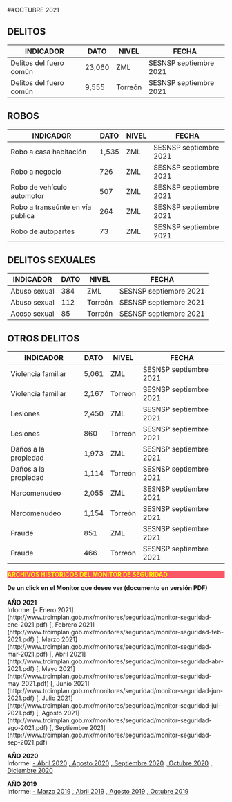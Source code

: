
##OCTUBRE 2021

## DELITOS
| INDICADOR                         | DATO      | NIVEL     | FECHA                         |
|---------------------------------------|---------------|---------------|-------------------------------|
| Delitos del fuero común       |23,060     | ZML       | SESNSP septiembre 2021    |
| Delitos del fuero común       |9,555      | Torreón   | SESNSP septiembre 2021    |

## ROBOS
| INDICADOR                         | DATO      | NIVEL     | FECHA                         |
|---------------------------------------|---------------|---------------|-------------------------------|
| Robo a casa habitación            |1,535      | ZML       | SESNSP septiembre 2021    |
| Robo a negocio            |726        | ZML       | SESNSP septiembre 2021    |
| Robo de vehículo automotor        |507        | ZML       | SESNSP septiembre 2021    |
| Robo a transeúnte en vía publica  |264        | ZML       | SESNSP septiembre 2021    |
| Robo de autopartes            |73     | ZML       | SESNSP septiembre 2021    |

## DELITOS SEXUALES
| INDICADOR                         | DATO      | NIVEL     | FECHA                         |
|---------------------------------------|---------------|---------------|-------------------------------|
| Abuso sexual                  |384        | ZML       |  SESNSP septiembre 2021   |
| Abuso sexual                  |112        | Torreón   |  SESNSP septiembre 2021   |
| Acoso sexual                  |85         | Torreón   |  SESNSP septiembre 2021   |

## OTROS DELITOS
| INDICADOR                         | DATO      | NIVEL     | FECHA                         |
|---------------------------------------|---------------|---------------|-------------------------------|
| Violencia familiar            |5,061      | ZML       |  SESNSP septiembre 2021   |
| Violencia familiar            |2,167      | Torreón   |  SESNSP septiembre 2021   |
| Lesiones                      |2,450      | ZML       |  SESNSP septiembre 2021   |
| Lesiones                      |860        | Torreón   |  SESNSP septiembre 2021   |
| Daños a la propiedad          |1,973      | ZML       |  SESNSP septiembre 2021   |
| Daños a la propiedad          |1,114      | Torreón   |  SESNSP septiembre 2021   |
| Narcomenudeo                  |2,055      | ZML       |  SESNSP septiembre 2021   |
| Narcomenudeo                  |1,154      | Torreón   |  SESNSP septiembre 2021   |
| Fraude                        |851        | ZML       |  SESNSP septiembre 2021   |
| Fraude                        |466        | Torreón   |  SESNSP septiembre 2021   |


<p style="background-color:#f95666;color:yellow;"><strong>ARCHIVOS HISTÓRICOS DEL MONITOR DE SEGURIDAD</strong></p>
<b> De un click en el Monitor que desee ver (documento en versión PDF)</b>
</br></br>
<b> AÑO 2021 </b>
</br>
Informe:
[- Enero 2021](http://www.trcimplan.gob.mx/monitores/seguridad/monitor-seguridad-ene-2021.pdf)
[, Febrero 2021](http://www.trcimplan.gob.mx/monitores/seguridad/monitor-seguridad-feb-2021.pdf)
[, Marzo 2021](http://www.trcimplan.gob.mx/monitores/seguridad/monitor-seguridad-mar-2021.pdf)
[, Abril 2021](http://www.trcimplan.gob.mx/monitores/seguridad/monitor-seguridad-abr-2021.pdf)
[, Mayo 2021](http://www.trcimplan.gob.mx/monitores/seguridad/monitor-seguridad-may-2021.pdf)
[, Junio 2021](http://www.trcimplan.gob.mx/monitores/seguridad/monitor-seguridad-jun-2021.pdf)
[, Julio 2021](http://www.trcimplan.gob.mx/monitores/seguridad/monitor-seguridad-jul-2021.pdf)
[, Agosto 2021](http://www.trcimplan.gob.mx/monitores/seguridad/monitor-seguridad-ago-2021.pdf)
[, Septiembre 2021](http://www.trcimplan.gob.mx/monitores/seguridad/monitor-seguridad-sep-2021.pdf)
</br>

<b> AÑO 2020 </b>
</br>
Informe:
[- Abril 2020](http://www.trcimplan.gob.mx/monitores/seguridad/Monitor-Seguridad-abril-2020.pdf)
[, Agosto 2020](http://www.trcimplan.gob.mx/monitores/seguridad/Monitor-Seguridad-agosto-2020.pdf)
[, Septiembre 2020](http://www.trcimplan.gob.mx/monitores/seguridad/monitor-seguridad-sep-2020.pdf)
[, Octubre 2020](http://www.trcimplan.gob.mx/monitores/seguridad/monitor-seguridad-oct-2020.pdf)
[, Diciembre 2020](http://www.trcimplan.gob.mx/monitores/seguridad/monitor-seguridad-dic-2020.pdf)
</br>

<b> AÑO 2019 </b>
</br>
Informe:
[- Marzo 2019](http://www.trcimplan.gob.mx/monitores/seguridad/Monitor-seguridad-2018.pdf)
[, Abril 2019](http://www.trcimplan.gob.mx/monitores/seguridad/Monitor-Seguridad-abril-2019.pdf)
[, Agosto 2019](http://www.trcimplan.gob.mx/monitores/seguridad/Monitor-Seguridad-Agosto-2019.pdf)
[, Octubre 2019](http://www.trcimplan.gob.mx/monitores/seguridad/Monitor-Seguridad-Octubre-2019.pdf)

</br>
